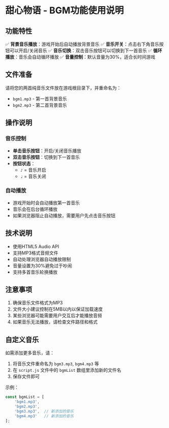 # 甜心物语 - BGM功能使用说明

## 功能特性

✅ **背景音乐播放**：游戏开始后自动播放背景音乐
✅ **音乐开关**：点击右下角音乐按钮可以开启/关闭音乐
✅ **音乐切换**：双击音乐按钮可以切换到下一首音乐
✅ **循环播放**：音乐会自动循环播放
✅ **音量控制**：默认音量为30%，适合长时间游戏

## 文件准备

请将您的两首纯音乐文件放在游戏根目录下，并重命名为：
- `bgm1.mp3` - 第一首背景音乐
- `bgm2.mp3` - 第二首背景音乐

## 操作说明

### 音乐控制
- **单击音乐按钮**：开启/关闭音乐播放
- **双击音乐按钮**：切换到下一首音乐
- **按钮状态**：
  - `♪` = 音乐开启
  - `♩` = 音乐关闭

### 自动播放
- 游戏开始时会自动播放第一首音乐
- 音乐会在后台循环播放
- 如果浏览器阻止自动播放，需要用户先点击音乐按钮

## 技术说明

- 使用HTML5 Audio API
- 支持MP3格式音频文件
- 自动处理浏览器自动播放限制
- 音量设置为30%避免过于吵闹
- 支持多首音乐轮换播放

## 注意事项

1. 确保音乐文件格式为MP3
2. 文件大小建议控制在5MB以内以保证加载速度
3. 某些浏览器可能需要用户交互后才能播放音频
4. 如果音乐无法播放，请检查文件路径和格式

## 自定义音乐

如需添加更多音乐，请：
1. 将音乐文件重命名为 `bgm3.mp3`, `bgm4.mp3` 等
2. 在 `script.js` 文件中的 `bgmList` 数组里添加新的文件名
3. 保存文件即可

示例：
```javascript
const bgmList = [
    'bgm1.mp3',
    'bgm2.mp3',
    'bgm3.mp3',  // 新添加的音乐
    'bgm4.mp3'   // 新添加的音乐
];
```


